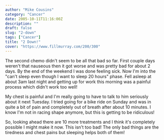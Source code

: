 ```yaml
---
author: "Mike Cousins"
category: "Cancer"
date: 2005-10-11T11:16:00Z
description: ""
draft: false
slug: "2-down"
tags: ["Cancer"]
title: "2 Down!"
cover: "https://www.fillmurray.com/200/300"
---
```


The second chemo didn't seem to be all that bad so far. First couple days
weren't that nauseous then it got worse and was pretty bad for about 2 days. By
the end of the weekend I was done feeling sick. Now I'm into the "can't sleep
even though I want to sleep 20 hours" phase. Fell asleep at about 3am last night
and getting up for work this morning was a painful process which didn't work too
well!

My chest is painful and I'm really going to have to talk to him seriously about
it next Tuesday. I tried going for a bike ride on Sunday and was in quite a bit
of pain and completely out of breath after about 10 minutes. I know I'm not in
racing shape anymore, but this is getting to be ridiculous!

So, looking ahead there are 10 more treatments and I think it's completely
possible I might make it now. This isn't too bad! The only bad things are the
tiredness and chest pains but sleeping helps both of them!

